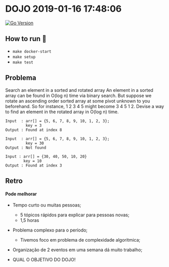 # DOJO 2019-01-16 17:48:06

[![Go Version](https://img.shields.io/badge/go-1.11.4-green.svg)](https://img.shields.io/badge/go-1.11.4-green.svg)


## How to run :rocket:

  - `make docker-start`
  - `make setup`
  - `make test`


## Problema

Search an element in a sorted and rotated array
An element in a sorted array can be found in O(log n) time via binary search. But suppose we rotate an ascending order sorted array at some pivot unknown to you beforehand. So for instance, 1 2 3 4 5 might become 3 4 5 1 2. Devise a way to find an element in the rotated array in O(log n) time.

```
Input  : arr[] = {5, 6, 7, 8, 9, 10, 1, 2, 3};
         key = 3
Output : Found at index 8

Input  : arr[] = {5, 6, 7, 8, 9, 10, 1, 2, 3};
         key = 30
Output : Not found

Input : arr[] = {30, 40, 50, 10, 20}
        key = 10   
Output : Found at index 3
```

## Retro

#### Pode melhorar

- Tempo curto ou muitas pessoas;
  - 5 tópicos rápidos para explicar para pessoas novas;
  - 1,5 horas
- Problema complexo para o período;
  - Tivemos foco em problema de complexidade algoritmica;
- Organização de 2 eventos em uma semana dá muito trabalho;

- QUAL O OBJETIVO DO DOJO!
